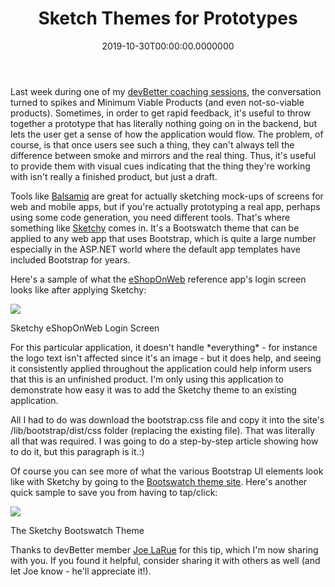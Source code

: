 ﻿---
title: Sketch Themes for Prototypes
date: "2019-10-30T00:00:00.0000000"
featuredImage: /img/image-7-715x360.png
---

Last week during one of my [devBetter coaching sessions](https://devbetter.com/), the conversation turned to spikes and Minimum Viable Products (and even not-so-viable products). Sometimes, in order to get rapid feedback, it's useful to throw together a prototype that has literally nothing going on in the backend, but lets the user get a sense of how the application would flow. The problem, of course, is that once users see such a thing, they can't always tell the difference between smoke and mirrors and the real thing. Thus, it's useful to provide them with visual cues indicating that the thing they're working with isn't really a finished product, but just a draft.

Tools like [Balsamiq](https://balsamiq.com/wireframes/) are great for actually sketching mock-ups of screens for web and mobile apps, but if you're actually prototyping a real app, perhaps using some code generation, you need different tools. That's where something like [Sketchy](https://bootswatch.com/sketchy/) comes in. It's a Bootswatch theme that can be applied to any web app that uses Bootstrap, which is quite a large number especially in the ASP.NET world where the default app templates have included Bootstrap for years.

Here's a sample of what the [eShopOnWeb](https://github.com/dotnet-architecture/eShopOnWeb) reference app's login screen looks like after applying Sketchy:

![](/img/image-6-1024x621.png)

Sketchy eShopOnWeb Login Screen

For this particular application, it doesn't handle \*everything\* - for instance the logo text isn't affected since it's an image - but it does help, and seeing it consistently applied throughout the application could help inform users that this is an unfinished product. I'm only using this application to demonstrate how easy it was to add the Sketchy theme to an existing application.

All I had to do was download the bootstrap.css file and copy it into the site's /lib/bootstrap/dist/css folder (replacing the existing file). That was literally all that was required. I was going to do a step-by-step article showing how to do it, but this paragraph is it.:)

Of course you can see more of what the various Bootstrap UI elements look like with Sketchy by going to the [Bootswatch theme site](https://bootswatch.com/sketchy/). Here's another quick sample to save you from having to tap/click:

![](/img/image-7-sketch.png)

The Sketchy Bootswatch Theme

Thanks to devBetter member [Joe LaRue](https://twitter.com/JLaRueBoston) for this tip, which I'm now sharing with you. If you found it helpful, consider sharing it with others as well (and let Joe know - he'll appreciate it!).

